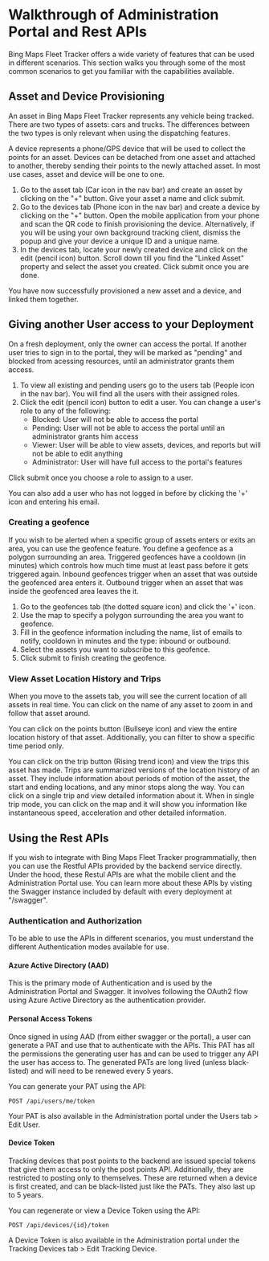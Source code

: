 # Walkthrough of Administration Portal and Rest APIs

Bing Maps Fleet Tracker offers a wide variety of features that can be used in different scenarios. This section walks you through some of the most common scenarios to get you familiar with the capabilities available.

## Asset and Device Provisioning

An asset in Bing Maps Fleet Tracker represents any vehicle being tracked. There are two types of assets: cars and trucks. The differences between the two types is only relevant when using the dispatching features.

A device represents a phone/GPS device that will be used to collect the points for an asset. Devices can be detached from one asset and attached to another, thereby sending their points to the newly attached asset. In most use cases, asset and device will be one to one.

1. Go to the asset tab (Car icon in the nav bar) and create an asset by clicking on the "+" button. Give your asset a name and click submit.
2. Go to the devices tab (Phone icon in the nav bar) and create a device by clicking on the "+" button. Open the mobile application from your phone and scan the QR code to finish provisioning the device. Alternatively, if you will be using your own background tracking client, dismiss the popup and give your device a unique ID and a unique name.
3. In the devices tab, locate your newly created device and click on the edit (pencil icon) button. Scroll down till you find the "Linked Asset" property and select the asset you created. Click submit once you are done.

You have now successfully provisioned a new asset and a device, and linked them together.

## Giving another User access to your Deployment

On a fresh deployment, only the owner can access the portal. If another user tries to sign in to the portal, they will be marked as "pending" and blocked from acessing resources, until an administrator grants them access.

1. To view all existing and pending users go to the users tab (People icon in the nav bar). You will find all the users with their assigned roles.
2. Click the edit (pencil icon) button to edit a user. You can change a user's role to any of the following:
    * Blocked: User will not be able to access the portal
    * Pending: User will not be able to access the portal until an administrator grants him access
    * Viewer: User will be able to view assets, devices, and reports but will not be able to edit anything
    * Administrator: User will have full access to the portal's features

Click submit once you choose a role to assign to a user.

You can also add a user who has not logged in before by clicking the '+' icon and entering his email.

### Creating a geofence

If you wish to be alerted when a specific group of assets enters or exits an area, you can use the geofence feature. You define a geofence as a polygon surrounding an area. Triggered geofences have a cooldown (in minutes) which controls how much time must at least pass before it gets triggered again. Inbound geofences trigger when an asset that was outside the geofenced area enters it. Outbound trigger when an asset that was inside the geofenced area leaves the it.

1. Go to the geofences tab (the dotted square icon) and click the '+' icon.
2. Use the map to specify a polygon surrounding the area you want to geofence.
3. Fill in the geofence information including the name, list of emails to notify, cooldown in minutes and the type: inbound or outbound.
4. Select the assets you want to subscribe to this geofence.
5. Click submit to finish creating the geofence.

### View Asset Location History and Trips

When you move to the assets tab, you will see the current location of all assets in real time. You can click on the name of any asset to zoom in and follow that asset around.

You can click on the points button (Bullseye icon) and view the entire location history of that asset. Additionally, you can filter to show a specific time period only.

You can click on the trip button (Rising trend icon) and view the trips this asset has made. Trips are summarized versions of the location history of an asset. They include information about periods of motion of the asset, the start and ending locations, and any minor stops along the way. You can click on a single trip and view detailed information about it. When in single trip mode, you can click on the map and it will show you information like instantaneous speed, acceleration and other detailed information.

## Using the Rest APIs

If you wish to integrate with Bing Maps Fleet Tracker programmatially, then you can use the Restful APIs provided by the backend service directly. Under the hood, these Restul APIs are what the mobile client and the Administration Portal use. You can learn more about these APIs by visting the Swagger instance included by default with every deployment at "/swagger".

### Authentication and Authorization

To be able to use the APIs in different scenarios, you must understand the different Authentication modes available for use.

#### Azure Active Directory (AAD)

This is the primary mode of Authentication and is used by the Administration Portal and Swagger. It involves following the OAuth2 flow using Azure Active Directory as the authentication provider.

#### Personal Access Tokens

Once signed in using AAD (from either swagger or the portal), a user can generate a PAT and use that to authenticate with the APIs. This PAT has all the permissions the generating user has and can be used to trigger any API the user has access to. The generated PATs are long lived (unless black-listed) and will need to be renewed every 5 years.

You can generate your PAT using the API:

``` Http
POST /api/users/me/token
```

Your PAT is also available in the Administration portal under the Users tab > Edit User.

#### Device Token

Tracking devices that post points to the backend are issued special tokens that give them access to only the post points API. Additionally, they are restricted to posting only to themselves. These are returned when a device is first created, and can be black-listed just like the PATs. They also last up to 5 years.

You can regenerate or view a Device Token using the API:

``` Http
POST /api/devices/{id}/token
```

A Device Token is also available in the Administration portal under the Tracking Devices tab > Edit Tracking Device.